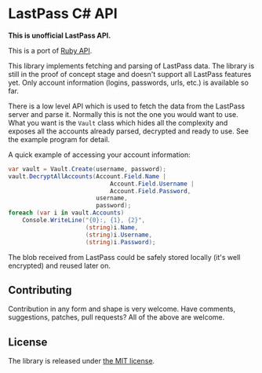 LastPass C# API
===============

**This is unofficial LastPass API.**

This is a port of [Ruby API](https://github.com/detunized/lastpass-ruby).

This library implements fetching and parsing of LastPass data.  The library is
still in the proof of concept stage and doesn't support all LastPass features
yet.  Only account information (logins, passwords, urls, etc.) is available so
far.

There is a low level API which is used to fetch the data from the LastPass
server and parse it. Normally this is not the one you would want to use. What
you want is the `Vault` class which hides all the complexity and exposes all
the accounts already parsed, decrypted and ready to use. See the example
program for detail.

A quick example of accessing your account information:

```csharp
var vault = Vault.Create(username, password);
vault.DecryptAllAccounts(Account.Field.Name |
                             Account.Field.Username |
                             Account.Field.Password,
                         username,
                         password);
foreach (var i in vault.Accounts)
    Console.WriteLine("{0}:, {1}, {2}", 
                      (string)i.Name, 
                      (string)i.Username, 
                      (string)i.Password);
```

The blob received from LastPass could be safely stored locally (it's well
encrypted) and reused later on.


Contributing
------------

Contribution in any form and shape is very welcome.  Have comments,
suggestions, patches, pull requests?  All of the above are welcome.


License
-------

The library is released under [the MIT
license](http://www.opensource.org/licenses/mit-license.php).
